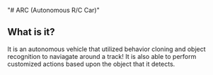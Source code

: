 "# ARC (Autonomous R/C Car)"
## What is it?
It is an autonomous vehicle that utilized behavior cloning and object recognition to naviagate around a track! It is also able to perform customized actions based upon the object that it detects.
